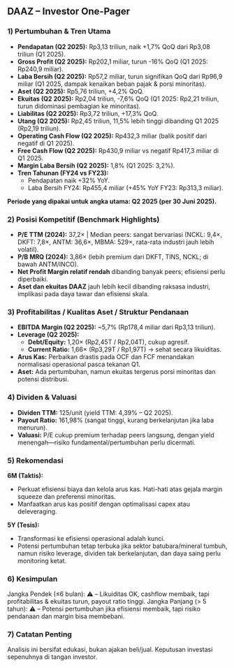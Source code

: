 ## DAAZ – Investor One-Pager

### 1) Pertumbuhan & Tren Utama
- **Pendapatan (Q2 2025):** Rp3,13 triliun, naik +1,7% QoQ dari Rp3,08 triliun (Q1 2025).
- **Gross Profit (Q2 2025):** Rp202,1 miliar, turun -16% QoQ (Q1 2025: Rp240,9 miliar).
- **Laba Bersih (Q2 2025):** Rp57,2 miliar, turun signifikan QoQ dari Rp96,9 miliar (Q1 2025, dampak kenaikan beban pajak & porsi minoritas).
- **Aset (Q2 2025):** Rp5,76 triliun, +4,2% QoQ.
- **Ekuitas (Q2 2025):** Rp2,04 triliun, -7,6% QoQ (Q1 2025: Rp2,21 triliun, turun didominasi pembagian ke minoritas).
- **Liabilitas (Q2 2025):** Rp3,72 triliun, +17,3% QoQ.
- **Utang (Q2 2025):** Rp2,45 triliun, 11,5% lebih tinggi dibanding Q1 2025 (Rp2,19 triliun).
- **Operating Cash Flow (Q2 2025):** Rp432,3 miliar (balik positif dari negatif di Q1 2025).
- **Free Cash Flow (Q2 2025):** Rp430,9 miliar vs negatif Rp417,3 miliar di Q1 2025.
- **Margin Laba Bersih (Q2 2025):** 1,8% (Q1 2025: 3,2%). 
- **Tren Tahunan (FY24 vs FY23):** 
    - Pendapatan naik +32% YoY.
    - Laba Bersih FY24: Rp455,4 miliar (+45% YoY FY23: Rp313,3 miliar).

**Periode yang dipakai untuk angka utama: Q2 2025 (per 30 Juni 2025).**

### 2) Posisi Kompetitif (Benchmark Highlights)
- **P/E TTM (2024):** 37,2× | Median peers: sangat bervariasi (NCKL: 9,4×, DKFT: 7,8×, ANTM: 36,6×, MBMA: 529×, rata-rata industri jauh lebih volatil).
- **P/B MRQ (2024):** 3,86× (lebih premium dari DKFT, TINS, NCKL; di bawah ANTM/INCO).
- **Net Profit Margin relatif rendah** dibanding banyak peers; efisiensi perlu diperbaiki.
- **Aset dan ekuitas DAAZ** jauh lebih kecil dibanding raksasa industri, implikasi pada daya tawar dan efisiensi skala.

### 3) Profitabilitas / Kualitas Aset / Struktur Pendanaan
- **EBITDA Margin (Q2 2025):** ~5,7% (Rp178,4 miliar dari Rp3,13 triliun).
- **Leverage (Q2 2025):**
    - **Debt/Equity:** 1,20× (Rp2,45T / Rp2,04T), cukup agresif.
    - **Current Ratio:** 1,66× (Rp3,29T / Rp1,97T) → sehat secara likuiditas.
- **Arus Kas:** Perbaikan drastis pada OCF dan FCF menandakan normalisasi operasional pasca tekanan Q1.
- **Aset:** Ada pertumbuhan, namun ekuitas tergerus porsi minoritas dan potensi distribusi.

### 4) Dividen & Valuasi
- **Dividen TTM:** 125/unit (yield TTM: 4,39% – Q2 2025).
- **Payout Ratio:** 161,98% (sangat tinggi, kurang berkelanjutan jika laba menurun).
- **Valuasi:** P/E cukup premium terhadap peers langsung, dengan yield menengah—risiko fundamental/pertumbuhan perlu dicermati.

### 5) Rekomendasi
**6M (Taktis):**
- Perkuat efisiensi biaya dan kelola arus kas. Hati-hati atas gejala margin squeeze dan preferensi minoritas.
- Manfaatkan arus kas positif dengan optimalisasi capex atau deleveraging.

**5Y (Tesis):**
- Transformasi ke efisiensi operasional adalah kunci.
- Potensi pertumbuhan tetap terbuka jika sektor batubara/mineral tumbuh, namun risiko leverage, dividen tak berkelanjutan, dan daya saing perlu monitoring ketat.

### 6) Kesimpulan
Jangka Pendek (≤6 bulan): ⚠️ – Likuiditas OK, cashflow membaik, tapi profitabilitas & ekuitas turun, payout ratio tinggi.
Jangka Panjang (> 5 tahun): ⚠️ – Potensi pertumbuhan jika efisiensi membaik, tapi risiko pendanaan dan margin bisa membebani.

### 7) Catatan Penting
Analisis ini bersifat edukasi, bukan ajakan beli/jual. Keputusan investasi sepenuhnya di tangan investor.